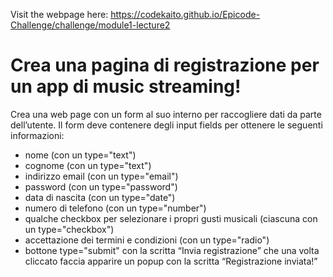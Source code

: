 Visit the webpage here: https://codekaito.github.io/Epicode-Challenge/challenge/module1-lecture2

# Crea una pagina di registrazione per un app di music streaming!
Crea una web page con un form al suo interno per raccogliere dati da parte dell’utente.
Il form deve contenere degli input fields per ottenere le seguenti informazioni:

- nome (con un type="text")
- cognome (con un type="text")
- indirizzo email (con un type="email")
- password (con un type="password")
- data di nascita (con un type="date")
- numero di telefono (con un type="number")
- qualche checkbox per selezionare i propri gusti musicali (ciascuna con un type="checkbox")
- accettazione dei termini e condizioni (con un type="radio")
- bottone type="submit" con la scritta “Invia registrazione” che una volta cliccato faccia apparire un popup con la scritta “Registrazione inviata!”
